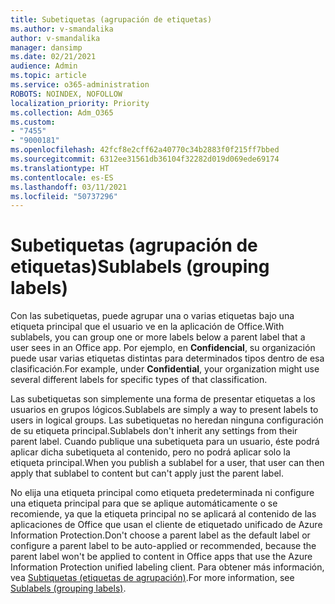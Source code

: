```yaml
---
title: Subetiquetas (agrupación de etiquetas)
ms.author: v-smandalika
author: v-smandalika
manager: dansimp
ms.date: 02/21/2021
audience: Admin
ms.topic: article
ms.service: o365-administration
ROBOTS: NOINDEX, NOFOLLOW
localization_priority: Priority
ms.collection: Adm_O365
ms.custom:
- "7455"
- "9000181"
ms.openlocfilehash: 42fcf8e2cff62a40770c34b2883f0f215ff7bbed
ms.sourcegitcommit: 6312ee31561db36104f32282d019d069ede69174
ms.translationtype: HT
ms.contentlocale: es-ES
ms.lasthandoff: 03/11/2021
ms.locfileid: "50737296"
---
```

# <a name="sublabels-grouping-labels"></a><span data-ttu-id="70185-102">Subetiquetas (agrupación de etiquetas)</span><span class="sxs-lookup"><span data-stu-id="70185-102">Sublabels (grouping labels)</span></span>

<span data-ttu-id="70185-103">Con las subetiquetas, puede agrupar una o varias etiquetas bajo una etiqueta principal que el usuario ve en la aplicación de Office.</span><span class="sxs-lookup"><span data-stu-id="70185-103">With sublabels, you can group one or more labels below a parent label that a user sees in an Office app.</span></span> <span data-ttu-id="70185-104">Por ejemplo, en **Confidencial**, su organización puede usar varias etiquetas distintas para determinados tipos dentro de esa clasificación.</span><span class="sxs-lookup"><span data-stu-id="70185-104">For example, under **Confidential**, your organization might use several different labels for specific types of that classification.</span></span>

<span data-ttu-id="70185-105">Las subetiquetas son simplemente una forma de presentar etiquetas a los usuarios en grupos lógicos.</span><span class="sxs-lookup"><span data-stu-id="70185-105">Sublabels are simply a way to present labels to users in logical groups.</span></span> <span data-ttu-id="70185-106">Las subetiquetas no heredan ninguna configuración de su etiqueta principal.</span><span class="sxs-lookup"><span data-stu-id="70185-106">Sublabels don't inherit any settings from their parent label.</span></span> <span data-ttu-id="70185-107">Cuando publique una subetiqueta para un usuario, éste podrá aplicar dicha subetiqueta al contenido, pero no podrá aplicar solo la etiqueta principal.</span><span class="sxs-lookup"><span data-stu-id="70185-107">When you publish a sublabel for a user, that user can then apply that sublabel to content but can't apply just the parent label.</span></span>

<span data-ttu-id="70185-108">No elija una etiqueta principal como etiqueta predeterminada ni configure una etiqueta principal para que se aplique automáticamente o se recomiende, ya que la etiqueta principal no se aplicará al contenido de las aplicaciones de Office que usan el cliente de etiquetado unificado de Azure Information Protection.</span><span class="sxs-lookup"><span data-stu-id="70185-108">Don't choose a parent label as the default label or configure a parent label to be auto-applied or recommended, because the parent label won't be applied to content in Office apps that use the Azure Information Protection unified labeling client.</span></span> <span data-ttu-id="70185-109">Para obtener más información, vea [Subtiquetas (etiquetas de agrupación)](https://docs.microsoft.com/microsoft-365/compliance/sensitivity-labels).</span><span class="sxs-lookup"><span data-stu-id="70185-109">For more information, see [Sublabels (grouping labels)](https://docs.microsoft.com/microsoft-365/compliance/sensitivity-labels).</span></span>